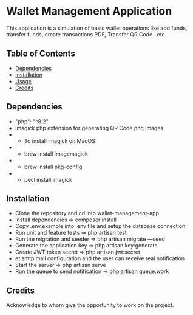 # Wallet Management Application
This application is a simulation of basic wallet operations like add funds, transfer funds, create transactions PDF, Transfer QR Code  ..etc. 

## Table of Contents
- [Dependencies](#dependencies)
- [Installation](#installation)
- [Usage](#usage)
- [Credits](#credits)

## Dependencies
- "php": "^8.2"
- imagick php extension for generating QR Code png images
- - To install imagick on MacOS:
- - brew install imagemagick
- - brew install pkg-config
- - pecl install imagick 

## Installation
- Clone the repository and cd into wallet-management-app
- Install dependencies => composer install 
- Copy .env.example into .env file and setup the database connection 
- Run unit and feature tests => php artisan test
- Run the migration and seeder => php artisan migrate  —seed
- Generate the application key => php artisan key:generate
- Create JWT token secret =>  php artisan jwt:secret
- et smtp mail configuration and the user can receive real notification 
- Start the server => php artisan serve
- Run the queue to send notification => php artisan queue:work

## Credits
Acknowledge to whom give the opportunity to work on the project.

